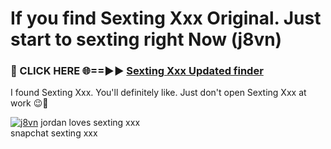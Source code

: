 # If you find Sexting Xxx Original. Just start to sexting right Now (j8vn)

<h3>🔴 CLICK HERE 🌐==►► <a href="https://tinyurl.com/2s32jyrn" rel="nofollow">Sexting Xxx Updated finder</a></h3>

I found Sexting Xxx. You'll definitely like. Just don't open Sexting Xxx at work 😉💬

[![j8vn](https://i.imgur.com/sZc9xG4.jpeg)](https://tinyurl.com/2s32jyrn)
jordan loves sexting xxx<br>
snapchat sexting xxx